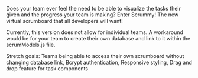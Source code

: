 Does your team ever feel the need to be able to visualize the tasks their given and the progress your team is making?
Enter Scrummy! The new virtual scrumboard that all developers will want!

Currently, this version does not allow for individual teams.
A workaround would be for your team to create their own database and link to it within the scrumModels.js file.

Stretch goals:
  Teams being able to access their own scrumboard without changing database link,
  Bcrypt authentication,
  Responsive styling,
  Drag and drop feature for task components
